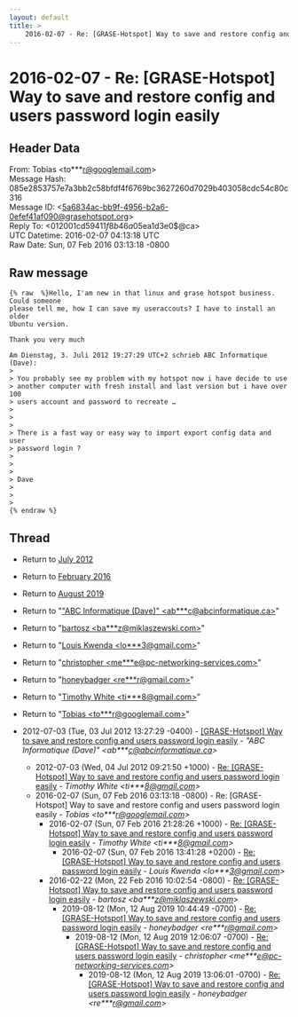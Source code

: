 ```yaml
---
layout: default
title: >
    2016-02-07 - Re: [GRASE-Hotspot] Way to save and restore config and users password login easily
---
```


# 2016-02-07 - Re: [GRASE-Hotspot] Way to save and restore config and users password login easily

## Header Data

From: Tobias \<to***r@googlemail.com\><br>
Message Hash: 085e2853757e7a3bb2c58bfdf4f6769bc3627260d7029b403058cdc54c80c316<br>
Message ID: \<5a6834ac-bb9f-4956-b2a6-0efef41af090@grasehotspot.org\><br>
Reply To: \<012001cd5941$1f8b46a0$5ea1d3e0$@ca\><br>
UTC Datetime: 2016-02-07 04:13:18 UTC<br>
Raw Date: Sun, 07 Feb 2016 03:13:18 -0800<br>

## Raw message

```
{% raw  %}Hello, I'am new in that linux and grase hotspot business. Could someone 
please tell me, how I can save my useraccouts? I have to install an older 
Ubuntu version.

Thank you very much

Am Dienstag, 3. Juli 2012 19:27:29 UTC+2 schrieb ABC Informatique (Dave):
>
> You probably see my problem with my hotspot now i have decide to use 
> another computer with fresh install and last version but i have over 100 
> users account and password to recreate …
>
>  
>
> There is a fast way or easy way to import export config data and user 
> password login ?
>
>  
>
> Dave
>
>  
>
{% endraw %}
```

## Thread

+ Return to [July 2012](/archive/2012/07)
+ Return to [February 2016](/archive/2016/02)
+ Return to [August 2019](/archive/2019/08)

+ Return to "["ABC Informatique (Dave)" <ab***c<span>@</span>abcinformatique.ca>](/authors/ab___c_at_abcinformatique_ca)"
+ Return to "[bartosz <ba***z<span>@</span>miklaszewski.com>](/authors/ba___z_at_miklaszewski_com)"
+ Return to "[Louis Kwenda <lo***3<span>@</span>gmail.com>](/authors/lo___3_at_gmail_com)"
+ Return to "[christopher <me***e<span>@</span>pc-networking-services.com>](/authors/me___e_at_pcnetworkingservices_com)"
+ Return to "[honeybadger <re***r<span>@</span>gmail.com>](/authors/re___r_at_gmail_com)"
+ Return to "[Timothy White <ti***8<span>@</span>gmail.com>](/authors/ti___8_at_gmail_com)"
+ Return to "[Tobias <to***r<span>@</span>googlemail.com>](/authors/to___r_at_googlemail_com)"

+ 2012-07-03 (Tue, 03 Jul 2012 13:27:29 -0400) - [[GRASE-Hotspot] Way to save and restore config and users password	login easily](/archive/2012/07/0b629b7d327f546de8480b0e6a00854c3fe936d1fa2fa0c4f9a4dcb0b5c2d794) - _"ABC Informatique (Dave)" \<ab***c@abcinformatique.ca\>_
  + 2012-07-03 (Wed, 04 Jul 2012 09:21:50 +1000) - [Re: [GRASE-Hotspot] Way to save and restore config and users password login easily](/archive/2012/07/02bdccaf5b2320533a5b1ed9036688c8cd05dfa44ba70926a694bbf2ec8e66f1) - _Timothy White \<ti***8@gmail.com\>_
  + 2016-02-07 (Sun, 07 Feb 2016 03:13:18 -0800) - Re: [GRASE-Hotspot] Way to save and restore config and users password login easily - _Tobias \<to***r@googlemail.com\>_
    + 2016-02-07 (Sun, 07 Feb 2016 21:28:26 +1000) - [Re: [GRASE-Hotspot] Way to save and restore config and users password login easily](/archive/2016/02/060a9aa9f5082744de30eb8c4dc076b2ee99e3fb63f0657398b922a606bebe64) - _Timothy White \<ti***8@gmail.com\>_
      + 2016-02-07 (Sun, 07 Feb 2016 13:41:28 +0200) - [Re: [GRASE-Hotspot] Way to save and restore config and users password login easily](/archive/2016/02/b9c23ca824b19abd7cd347fc43f611be55244fff9b4342b5c0e6fa40cd5eb427) - _Louis Kwenda \<lo***3@gmail.com\>_
    + 2016-02-22 (Mon, 22 Feb 2016 10:02:54 -0800) - [Re: [GRASE-Hotspot] Way to save and restore config and users password login easily](/archive/2016/02/2efc4b0fb492f07a32021b56a8faa73f88f3ceff6c0deda6aa8cbd764a4555b6) - _bartosz \<ba***z@miklaszewski.com\>_
      + 2019-08-12 (Mon, 12 Aug 2019 10:44:49 -0700) - [Re: [GRASE-Hotspot] Way to save and restore config and users password login easily](/archive/2019/08/7668c034601f878039a0fe14bf788598d0bd6b36282c47633c4572f1d9aa04c8) - _honeybadger \<re***r@gmail.com\>_
        + 2019-08-12 (Mon, 12 Aug 2019 12:06:07 -0700) - [Re: [GRASE-Hotspot] Way to save and restore config and users password login easily](/archive/2019/08/17e7bd750f14f5d3077884c2283a4c1a42146d25ef4c3ecae9638a8179fcaed9) - _christopher \<me***e@pc-networking-services.com\>_
          + 2019-08-12 (Mon, 12 Aug 2019 13:06:01 -0700) - [Re: [GRASE-Hotspot] Way to save and restore config and users password login easily](/archive/2019/08/66653cc7b371d044a46d9e7b57bacbdd8f49dc16e4186df81f62e864a089eaf3) - _honeybadger \<re***r@gmail.com\>_


